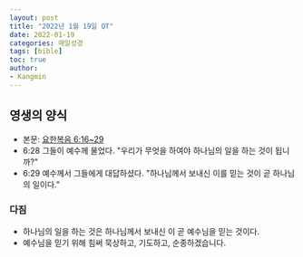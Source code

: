 ```yaml
---
layout: post
title: "2022년 1월 19일 QT"
date: 2022-01-19
categories: 매일성경
tags: [bible]
toc: true
author:
- Kangmin
---
```


## 영생의 양식
- 본문: [요한복음 6:16~29](https://www.bskorea.or.kr/bible/korbibReadpage.php?version=SAENEW&book=jhn&chap=6&sec=16&cVersion=&fontSize=15px&fontWeight=normal#focus)
- 6:28 그들이 예수께 물었다. "우리가 무엇을 하여야 하나님의 일을 하는 것이 됩니까?"
- 6:29 예수께서 그들에게 대답하셨다. "하나님께서 보내신 이를 믿는 것이 곧 하나님의 일이다."

### 다짐
- 하나님의 일을 하는 것은 하나님께서 보내신 이 곧 예수님을 믿는 것이다.
- 예수님을 믿기 위해 힘써 묵상하고, 기도하고, 순종하겠습니다.
